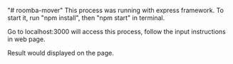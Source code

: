 "# roomba-mover" 
This process was running with express framework. To start it, run "npm install", then "npm start" in terminal.

Go to localhost:3000 will access this process, follow the input instructions in web page.

 Result would displayed on the page.